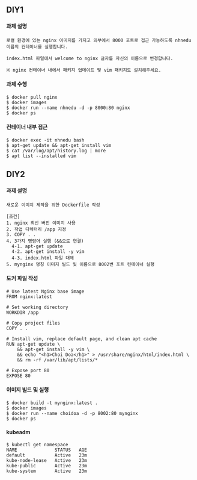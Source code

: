 DIY1
-------

#### 과제 설명

```
로컬 환경에 있는 nginx 이미지를 가지고 외부에서 8000 포트로 접근 가능하도록 nhnedu 이름의 컨테이너를 실행합니다.

index.html 파일에서 welcome to nginx 글자를 자신의 이름으로 변경합니다.

※ nginx 컨테이너 내에서 패키지 업데이트 및 vim 패키지도 설치해주세요.
```

#### 과제 수행

    $ docker pull nginx
    $ docker images
    $ docker run --name nhnedu -d -p 8000:80 nginx
    $ docker ps

#### 컨테이너 내부 접근
    $ docker exec -it nhnedu bash
    $ apt-get update && apt-get install vim
    $ cat /var/log/apt/history.log | more
    $ apt list --installed vim    

DIY2
-------

#### 과제 설명
```
새로운 이미지 제작을 위한 Dockerfile 작성

[조건]
1. nginx 최신 버전 이미지 사용
2. 작업 디렉터리 /app 지정
3. COPY . .
4. 3가지 명령어 실행 (&&으로 연결)
  4-1. apt-get update
  4-2. apt-get install -y vim
  4-3. index.html 파일 대체
5. mynginx 명칭 이미지 빌드 및 이름으로 8002번 포트 컨테이너 실행
```

#### 도커 파일 작성
    # Use latest Nginx base image
    FROM nginx:latest

    # Set working directory
    WORKDIR /app

    # Copy project files
    COPY . .

    # Install vim, replace default page, and clean apt cache
    RUN apt-get update \
        && apt-get install -y vim \
        && echo "<h1>Choi Doa</h1>" > /usr/share/nginx/html/index.html \
        && rm -rf /var/lib/apt/lists/*

    # Expose port 80
    EXPOSE 80

#### 이미지 빌드 및 실행
    $ docker build -t mynginx:latest .
    $ docker images
    $ docker run --name choidoa -d -p 8002:80 mynginx
    $ docker ps

#### kubeadm
    $ kubectl get namespace
    NAME              STATUS   AGE
    default           Active   23m
    kube-node-lease   Active   23m
    kube-public       Active   23m
    kube-system       Active   23m

